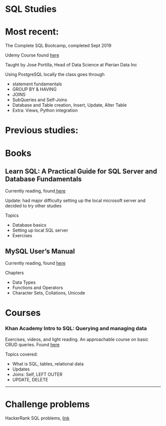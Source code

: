 
# SQL Studies
# Most recent:

The Complete SQL Bootcamp, completed Sept 2019

Udemy Course found [here](https://www.udemy.com/course/the-complete-sql-bootcamp/)

Taught by Jose Portilla, Head of Data Science at Pierian Data Inc

Using PostgreSQL locally the class goes through

*   statement fundamentals
*   GROUP BY & HAVING
*   JOINS
*   SubQueries and Self-Joins
*   Database and Table creation, Insert, Update, Alter Table
*   Extra: Views, Python integration


# Previous studies:


# Books


## Learn SQL: A Practical Guide for SQL Server and Database Fundamentals

Currently reading, found[ here](https://smile.amazon.com/Learn-SQL-Practical-Database-Fundamentals-ebook/dp/B07D5S2W4Y?_encoding=UTF8&redirect=true&ref_=ku_mi_rw_edp)

Update: had major difficulty setting up the local microsoft server and decided to try other studies


Topics
* Database basics
* Setting up local SQL server
* Exercises

## MySQL User’s Manual

Currently reading, found [here ](https://dev.mysql.com/doc/refman/8.0/en/)


Chapters
* Data Types
* Functions and Operators
* Character Sets, Collations, Unicode


# Courses 


### Khan Academy Intro to SQL: Querying and managing data

Exercises, videos, and light reading. An approachable course on basic CRUD queries. Found [here](https://www.khanacademy.org/computing/computer-programming/sql)


Topics covered:


* What is SQL, tables, relational data
* Updates 
* Joins: Self, LEFT OUTER
* UPDATE, DELETE

** **


# Challenge problems

HackerRank SQL problems, [link](https://www.hackerrank.com)

